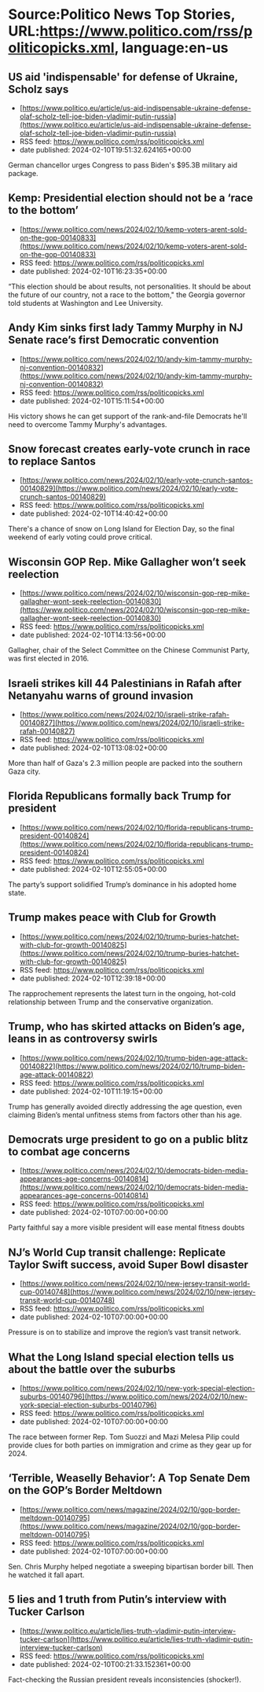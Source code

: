 # Source:Politico News Top Stories, URL:https://www.politico.com/rss/politicopicks.xml, language:en-us

## US aid 'indispensable' for defense of Ukraine, Scholz says
 - [https://www.politico.eu/article/us-aid-indispensable-ukraine-defense-olaf-scholz-tell-joe-biden-vladimir-putin-russia](https://www.politico.eu/article/us-aid-indispensable-ukraine-defense-olaf-scholz-tell-joe-biden-vladimir-putin-russia)
 - RSS feed: https://www.politico.com/rss/politicopicks.xml
 - date published: 2024-02-10T19:51:32.624165+00:00

German chancellor urges Congress to pass Biden's $95.3B military aid package.

## Kemp: Presidential election should not be a ‘race to the bottom’
 - [https://www.politico.com/news/2024/02/10/kemp-voters-arent-sold-on-the-gop-00140833](https://www.politico.com/news/2024/02/10/kemp-voters-arent-sold-on-the-gop-00140833)
 - RSS feed: https://www.politico.com/rss/politicopicks.xml
 - date published: 2024-02-10T16:23:35+00:00

“This election should be about results, not personalities. It should be about the future of our country, not a race to the bottom," the Georgia governor told students at Washington and Lee University.

## Andy Kim sinks first lady Tammy Murphy in NJ Senate race’s first Democratic convention
 - [https://www.politico.com/news/2024/02/10/andy-kim-tammy-murphy-nj-convention-00140832](https://www.politico.com/news/2024/02/10/andy-kim-tammy-murphy-nj-convention-00140832)
 - RSS feed: https://www.politico.com/rss/politicopicks.xml
 - date published: 2024-02-10T15:11:54+00:00

His victory shows he can get support of the rank-and-file Democrats he'll need to overcome Tammy Murphy's advantages.

## Snow forecast creates early-vote crunch in race to replace Santos
 - [https://www.politico.com/news/2024/02/10/early-vote-crunch-santos-00140829](https://www.politico.com/news/2024/02/10/early-vote-crunch-santos-00140829)
 - RSS feed: https://www.politico.com/rss/politicopicks.xml
 - date published: 2024-02-10T14:40:42+00:00

There's a chance of snow on Long Island for Election Day, so the final weekend of early voting could prove critical.

## Wisconsin GOP Rep. Mike Gallagher won’t seek reelection
 - [https://www.politico.com/news/2024/02/10/wisconsin-gop-rep-mike-gallagher-wont-seek-reelection-00140830](https://www.politico.com/news/2024/02/10/wisconsin-gop-rep-mike-gallagher-wont-seek-reelection-00140830)
 - RSS feed: https://www.politico.com/rss/politicopicks.xml
 - date published: 2024-02-10T14:13:56+00:00

Gallagher, chair of the Select Committee on the Chinese Communist Party, was first elected in 2016.

## Israeli strikes kill 44 Palestinians in Rafah after Netanyahu warns of ground invasion
 - [https://www.politico.com/news/2024/02/10/israeli-strike-rafah-00140827](https://www.politico.com/news/2024/02/10/israeli-strike-rafah-00140827)
 - RSS feed: https://www.politico.com/rss/politicopicks.xml
 - date published: 2024-02-10T13:08:02+00:00

More than half of Gaza's 2.3 million people are packed into the southern Gaza city.

## Florida Republicans formally back Trump for president
 - [https://www.politico.com/news/2024/02/10/florida-republicans-trump-president-00140824](https://www.politico.com/news/2024/02/10/florida-republicans-trump-president-00140824)
 - RSS feed: https://www.politico.com/rss/politicopicks.xml
 - date published: 2024-02-10T12:55:05+00:00

The party’s support solidified Trump’s dominance in his adopted home state.

## Trump makes peace with Club for Growth
 - [https://www.politico.com/news/2024/02/10/trump-buries-hatchet-with-club-for-growth-00140825](https://www.politico.com/news/2024/02/10/trump-buries-hatchet-with-club-for-growth-00140825)
 - RSS feed: https://www.politico.com/rss/politicopicks.xml
 - date published: 2024-02-10T12:39:18+00:00

The rapprochement represents the latest turn in the ongoing, hot-cold relationship between Trump and the conservative organization.

## Trump, who has skirted attacks on Biden’s age, leans in as controversy swirls
 - [https://www.politico.com/news/2024/02/10/trump-biden-age-attack-00140822](https://www.politico.com/news/2024/02/10/trump-biden-age-attack-00140822)
 - RSS feed: https://www.politico.com/rss/politicopicks.xml
 - date published: 2024-02-10T11:19:15+00:00

Trump has generally avoided directly addressing the age question, even claiming Biden’s mental unfitness stems from factors other than his age.

## Democrats urge president to go on a public blitz to combat age concerns
 - [https://www.politico.com/news/2024/02/10/democrats-biden-media-appearances-age-concerns-00140814](https://www.politico.com/news/2024/02/10/democrats-biden-media-appearances-age-concerns-00140814)
 - RSS feed: https://www.politico.com/rss/politicopicks.xml
 - date published: 2024-02-10T07:00:00+00:00

Party faithful say a more visible president will ease mental fitness doubts

## NJ’s World Cup transit challenge: Replicate Taylor Swift success, avoid Super Bowl disaster
 - [https://www.politico.com/news/2024/02/10/new-jersey-transit-world-cup-00140748](https://www.politico.com/news/2024/02/10/new-jersey-transit-world-cup-00140748)
 - RSS feed: https://www.politico.com/rss/politicopicks.xml
 - date published: 2024-02-10T07:00:00+00:00

Pressure is on to stabilize and improve the region’s vast transit network.

## What the Long Island special election tells us about the battle over the suburbs
 - [https://www.politico.com/news/2024/02/10/new-york-special-election-suburbs-00140796](https://www.politico.com/news/2024/02/10/new-york-special-election-suburbs-00140796)
 - RSS feed: https://www.politico.com/rss/politicopicks.xml
 - date published: 2024-02-10T07:00:00+00:00

The race between former Rep. Tom Suozzi and Mazi Melesa Pilip could provide clues for both parties on immigration and crime as they gear up for 2024.

## ‘Terrible, Weaselly Behavior’: A Top Senate Dem on the GOP’s Border Meltdown
 - [https://www.politico.com/news/magazine/2024/02/10/gop-border-meltdown-00140795](https://www.politico.com/news/magazine/2024/02/10/gop-border-meltdown-00140795)
 - RSS feed: https://www.politico.com/rss/politicopicks.xml
 - date published: 2024-02-10T07:00:00+00:00

Sen. Chris Murphy helped negotiate a sweeping bipartisan border bill. Then he watched it fall apart.

## 5 lies and 1 truth from Putin’s interview with Tucker Carlson
 - [https://www.politico.eu/article/lies-truth-vladimir-putin-interview-tucker-carlson](https://www.politico.eu/article/lies-truth-vladimir-putin-interview-tucker-carlson)
 - RSS feed: https://www.politico.com/rss/politicopicks.xml
 - date published: 2024-02-10T00:21:33.152361+00:00

Fact-checking the Russian president reveals inconsistencies (shocker!).

